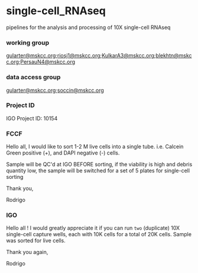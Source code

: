 # single-cell_RNAseq
pipelines for the analysis and processing of 10X single-cell RNAseq

### working group
gularter@mskcc.org;riosj1@mskcc.org;KulkarA3@mskcc.org;blekhtn@mskcc.org;PersauN4@mskcc.org

### data access group
gularter@mskcc.org;soccin@mskcc.org

### Project ID
IGO Project ID: 10154

### FCCF
Hello all,
I would like to sort 1-2 M live cells into a single tube. i.e. Calcein Green positive (+), and DAPI negative (-) cells.

Sample will be QC'd at IGO BEFORE sorting, if the viability is high and debris quantity low, the sample will be switched for a set of 5 plates for single-cell sorting

Thank you,

Rodrigo


### IGO
Hello all !
I would greatly appreciate it if you can run `two` (duplicate) 10X single-cell capture wells, each with 10K cells for a total of 20K cells.  Sample was sorted for live cells.

Thank you again,

Rodrigo

